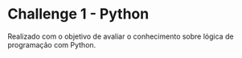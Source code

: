 # Challenge 1 - Python

Realizado com o objetivo de avaliar o conhecimento sobre lógica de programação com Python.
